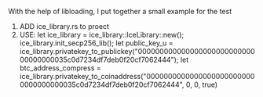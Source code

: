 With the help of libloading, I put together a small example for the test

1. ADD ice_library.rs to proect
2. USE:
let ice_library = ice_library::IceLibrary::new();
ice_library.init_secp256_lib();
let public_key_u = ice_library.privatekey_to_publickey("00000000000000000000000000000000000035c0d7234df7deb0f20cf7062444");
let btc_address_compress = ice_library.privatekey_to_coinaddress("00000000000000000000000000000000000035c0d7234df7deb0f20cf7062444", 0, 0, true)
